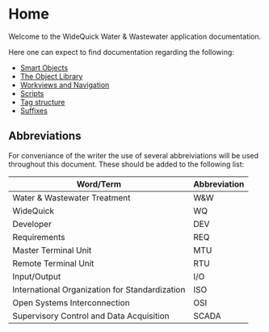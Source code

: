 Home
============

Welcome to the WideQuick Water & Wastewater application documentation. 

Here one can expect to find documentation regarding the following:

 - [Smart Objects](Object_Library/Smart_Objects/Support_Objects/index.md)
 - [The Object Library](Object_Library/index.md)
 -  [Workviews and Navigation](Workviews/index.md)
 - [Scripts](Scripts/index.md)
 - [Tag structure](Tag_Structure/index.md)
 - [Suffixes](Suffixes/index.md)

## Abbreviations

For conveniance of the writer the use of several abbreiviations will be used throughout this document. These should be added to the following list:

| Word/Term                                      | Abbreviation |
| ---------------------------------------------- | ------------ |
| Water & Wastewater Treatment                   | W&W          |
| WideQuick                                      | WQ           |
| Developer                                      | DEV          |
| Requirements                                   | REQ          |
| Master Terminal Unit                           | MTU          |
| Remote Terminal Unit                           | RTU          |
| Input/Output                                   | I/O          |
| International Organization for Standardization | ISO          |
| Open Systems Interconnection                   | OSI          |
| Supervisory Control and Data Acquisition       | SCADA        |

